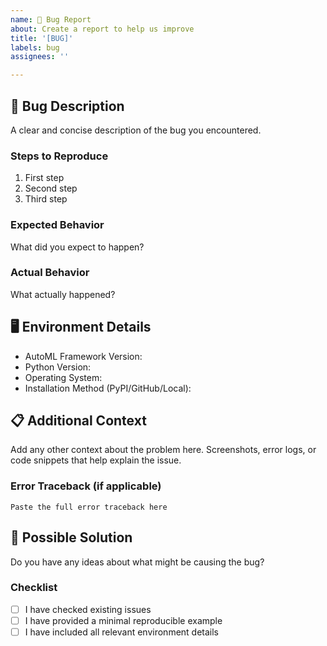 ```yaml
---
name: 🐛 Bug Report
about: Create a report to help us improve
title: '[BUG]'
labels: bug
assignees: ''

---
```


## 🐞 Bug Description
A clear and concise description of the bug you encountered.

### Steps to Reproduce
1. First step
2. Second step
3. Third step

### Expected Behavior
What did you expect to happen?

### Actual Behavior
What actually happened?

## 🖥️ Environment Details
- AutoML Framework Version:
- Python Version:
- Operating System:
- Installation Method (PyPI/GitHub/Local):

## 📋 Additional Context
Add any other context about the problem here. Screenshots, error logs, or code snippets that help explain the issue.

### Error Traceback (if applicable)
```
Paste the full error traceback here
```

## 🤔 Possible Solution
Do you have any ideas about what might be causing the bug?

### Checklist
- [ ] I have checked existing issues
- [ ] I have provided a minimal reproducible example
- [ ] I have included all relevant environment details
